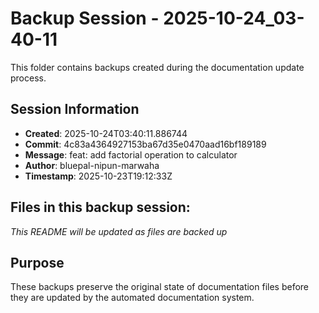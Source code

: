 # Backup Session - 2025-10-24_03-40-11

This folder contains backups created during the documentation update process.

## Session Information
- **Created**: 2025-10-24T03:40:11.886744
- **Commit**: 4c83a4364927153ba67d35e0470aad16bf189189
- **Message**: feat: add factorial operation to calculator
- **Author**: bluepal-nipun-marwaha
- **Timestamp**: 2025-10-23T19:12:33Z

## Files in this backup session:
*This README will be updated as files are backed up*

## Purpose
These backups preserve the original state of documentation files before they are updated by the automated documentation system.
